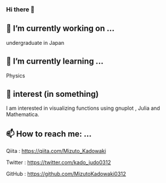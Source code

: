 ### Hi there 👋



## 🔭 I’m currently working on ... 
undergraduate in Japan
## 🌱 I’m currently learning ... 
Physics

## 💬 interest (in something)
I am interested in visualizing functions using gnuplot , Julia and Mathematica.

## 📫 How to reach me: ...
Qiita : https://qiita.com/Mizuto_Kadowaki

Twitter : https://twitter.com/kado_judo0312

GitHub : https://github.com/MizutoKadowaki0312
